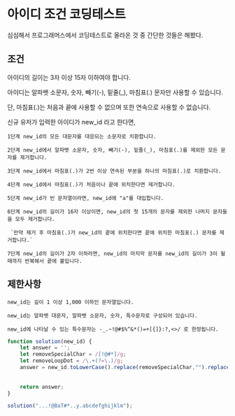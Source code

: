 # 아이디 조건 코딩테스트

심심해서 프로그래머스에서 코딩테스트로 올라온 것 중 간단한 것들은 해봤다.

## 조건

아이디의 길이는 3자 이상 15자 이하여야 합니다.

아이디는 알파벳 소문자, 숫자, 빼기(-), 밑줄(_), 마침표(.) 문자만 사용할 수 있습니다.

단, 마침표(.)는 처음과 끝에 사용할 수 없으며 또한 연속으로 사용할 수 없습니다.

신규 유저가 입력한 아이디가 new_id 라고 한다면,

`1단계 new_id의 모든 대문자를 대응되는 소문자로 치환합니다.`

`2단계 new_id에서 알파벳 소문자, 숫자, 빼기(-), 밑줄(_), 마침표(.)를 제외한 모든 문자를 제거합니다.`

`3단계 new_id에서 마침표(.)가 2번 이상 연속된 부분을 하나의 마침표(.)로 치환합니다.`

`4단계 new_id에서 마침표(.)가 처음이나 끝에 위치한다면 제거합니다.`

`5단계 new_id가 빈 문자열이라면, new_id에 "a"를 대입합니다.`

`6단계 new_id의 길이가 16자 이상이면, new_id의 첫 15개의 문자를 제외한 나머지 문자들을 모두 제거합니다.`

     `만약 제거 후 마침표(.)가 new_id의 끝에 위치한다면 끝에 위치한 마침표(.) 문자를 제거합니다.`
     
     
`7단계 new_id의 길이가 2자 이하라면, new_id의 마지막 문자를 new_id의 길이가 3이 될 때까지 반복해서 끝에 붙입니다.`

## 제한사항

`new_id는 길이 1 이상 1,000 이하인 문자열입니다.`

`new_id는 알파벳 대문자, 알파벳 소문자, 숫자, 특수문자로 구성되어 있습니다.`

`new_id에 나타날 수 있는 특수문자는 -_.~!@#$%^&*()=+[{]}:?,<>/ 로 한정됩니다.`


```js
function solution(new_id) {
    let answer = '';
    let removeSpecialChar = /[!@#*]/g;
    let removeLoopDot = /\.+(?=\.)/g;
    answer = new_id.toLowerCase().replace(removeSpecialChar,"").replace(removeLoopDot,"").replace(/^\.|\.$/g,"");
    
    
    return answer;
}

solution("...!@BaT#*..y.abcdefghijklm");
```
